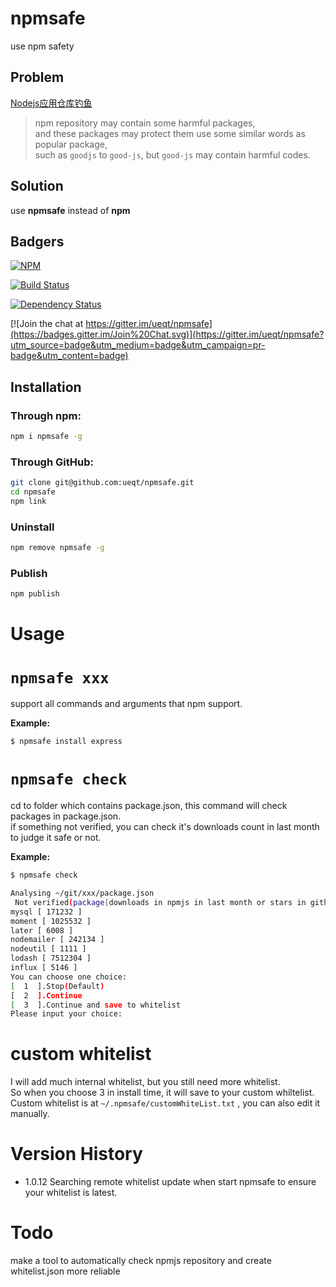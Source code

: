 # npmsafe
use npm safety

## Problem

[Nodejs应用仓库钓鱼](http://www.cnblogs.com/index-html/p/npm_package_phishing.html)

>npm repository may contain some harmful packages,  
>and these packages may protect them use some similar words as popular package,  
>such as `goodjs` to `good-js`, but `good-js` may contain harmful codes. 

## Solution

use **npmsafe** instead of **npm**

## Badgers
[![NPM](https://nodei.co/npm/npmsafe.png?downloads=true&stars=true)](https://nodei.co/npm/npmsafe/)

[![Build Status](https://api.travis-ci.org/ueqt/npmsafe.png)](http://travis-ci.org/ueqt/npmsafe)

[![Dependency Status](https://david-dm.org/ueqt/npmsafe.svg)](https://david-dm.org/ueqt/npmsafe)

[![Join the chat at https://gitter.im/ueqt/npmsafe](https://badges.gitter.im/Join%20Chat.svg)](https://gitter.im/ueqt/npmsafe?utm_source=badge&utm_medium=badge&utm_campaign=pr-badge&utm_content=badge)

## Installation

### Through npm:
```bash
npm i npmsafe -g
```

### Through GitHub:
```bash
git clone git@github.com:ueqt/npmsafe.git
cd npmsafe
npm link
```

### Uninstall
```bash
npm remove npmsafe -g
```

### Publish
```bash
npm publish
```

# Usage

# `npmsafe xxx`
support all commands and arguments that npm support.

**Example:**

```bash
$ npmsafe install express
```

# `npmsafe check`
cd to folder which contains package.json, this command will check packages in package.json.  
if something not verified, you can check it's downloads count in last month to judge it safe or not.

**Example:**

```bash
$ npmsafe check

Analysing ~/git/xxx/package.json
 Not verified(package[downloads in npmjs in last month or stars in github(todo)]): 7
mysql [ 171232 ]
moment [ 1025532 ]
later [ 6008 ]
nodemailer [ 242134 ]
nodeutil [ 1111 ]
lodash [ 7512304 ]
influx [ 5146 ]
You can choose one choice:
[  1  ].Stop(Default)
[  2  ].Continue
[  3  ].Continue and save to whitelist
Please input your choice:
```

# custom whitelist
I will add much internal whitelist, but you still need more whitelist.  
So when you choose 3 in install time, it will save to your custom whiltelist.  
Custom whitelist is at `~/.npmsafe/customWhiteList.txt`  , you can also edit it manually.

# Version History
- 1.0.12 Searching remote whitelist update when start npmsafe to ensure your whitelist is latest.  

# Todo
make a tool to automatically check npmjs repository and create whitelist.json more reliable
